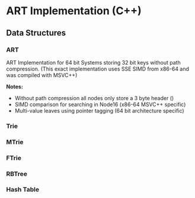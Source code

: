 # ART Implementation (C++)

## Data Structures
### ART
ART Implementation for 64 bit Systems storing 32 bit keys without path compression. 
(This exact implementation uses SSE SIMD from x86-64 and was compiled with MSVC++)

**Notes:**
- Without path compression all nodes only store a 3 byte header ()
- SIMD comparison for searching in Node16 (x86-64 MSVC++ specific)
- Multi-value leaves using pointer tagging (64 bit architecture specific)
### Trie
### MTrie
### FTrie
### RBTree
### Hash Table
